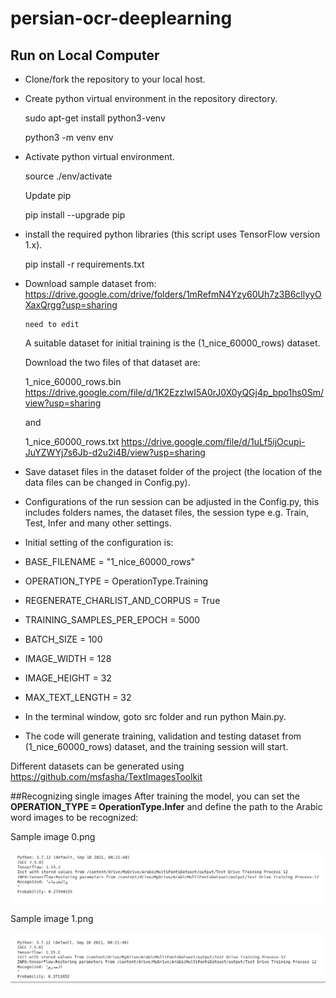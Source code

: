 # persian-ocr-deeplearning

## Run on Local Computer

- Clone/fork the repository to your local host.
- Create python virtual environment in the repository directory.

  sudo apt-get install python3-venv
  
  python3 -m venv env

- Activate python virtual environment.

  source ./env/activate
  
  Update pip
  
  pip install --upgrade pip

- install the required python libraries (this script uses TensorFlow version 1.x).

  pip install -r requirements.txt

- Download sample dataset from:
  https://drive.google.com/drive/folders/1mRefmN4Yzy60Uh7z3B6cllyyOXaxQrgg?usp=sharing
  ```
  need to edit
  ```

  A suitable dataset for initial training is the (1_nice_60000_rows) dataset.

  Download the two files of that dataset are:
  
    1_nice_60000_rows.bin
    https://drive.google.com/file/d/1K2EzzIwI5A0rJ0X0yQGj4p_bpo1hs0Sm/view?usp=sharing
    
    and 
    
    1_nice_60000_rows.txt
    https://drive.google.com/file/d/1uLf5ijOcupi-JuYZWYj7s6Jb-d2u2i4B/view?usp=sharing

- Save dataset files in the dataset folder of the project (the location of the data files can be changed in Config.py).

- Configurations of the run session can be adjusted in the Config.py, this includes folders names, the dataset files, the session type e.g. Train, Test, Infer and many other settings.

- Initial setting of the configuration is:

- BASE_FILENAME = "1_nice_60000_rows"
- OPERATION_TYPE = OperationType.Training
- REGENERATE_CHARLIST_AND_CORPUS = True
- TRAINING_SAMPLES_PER_EPOCH = 5000
- BATCH_SIZE = 100
- IMAGE_WIDTH = 128
- IMAGE_HEIGHT = 32
- MAX_TEXT_LENGTH = 32

- In the terminal window, goto src folder and run python Main.py.
- The code will generate training, validation and testing dataset from (1_nice_60000_rows) dataset, and the training session will start.

Different datasets can be generated using https://github.com/msfasha/TextImagesToolkit

##Recognizing single images
After training the model, you can set the **OPERATION_TYPE = OperationType.Infer** and define
the path to the Arabic word images to be recognized:

Sample image 0.png

![recognize sample image 0.png](./images/recognize_image_0.png)

Sample image 1.png

![recognize sample image 1.png](./images/recognize_image_1.png)

